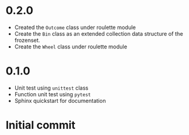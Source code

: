 # 0.2.0
- Created the `Outcome` class under roulette module
- Create the `Bin` class as an extended collection data structure of the frozenset.
- Create the `Wheel` class under roulette module


# 0.1.0
- Unit test using `unittest` class
- Function unit test using `pytest`
- Sphinx quickstart for documentation

# Initial commit
